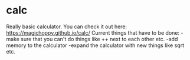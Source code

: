 # calc
Really basic calculator. You can check it out here:
https://magichoppy.github.io/calc/
Current things that have to be done:
    -make sure that you can't do things like ++ next to each other etc.
    -add memory to the calculator
    -expand the calculator with new things like sqrt etc.
